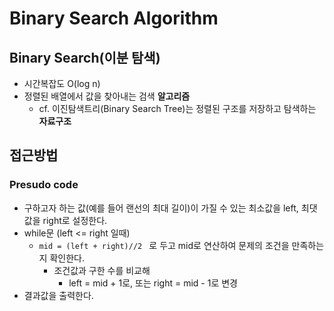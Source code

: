 # Binary Search Algorithm

## Binary Search(이분 탐색)

- 시간복잡도 O(log n)
- 정렬된 배열에서 값을 찾아내는 검색 **알고리즘**
  - cf. 이진탐색트리(Binary Search Tree)는 정렬된 구조를 저장하고 탐색하는 **자료구조**

## 접근방법

### Presudo code

- 구하고자 하는 값(예를 들어 랜선의 최대 길이)이 가질 수 있는 최소값을 left, 최댓값을 right로 설정한다. 
- while문 (left <= right 일때)
  - `mid = (left + right)//2 ` 로 두고 mid로 연산하여 문제의 조건을 만족하는지 확인한다.
    - 조건값과 구한 수를 비교해
      -  left = mid + 1로, 또는 right = mid - 1로 변경
- 결과값을 출력한다. 

